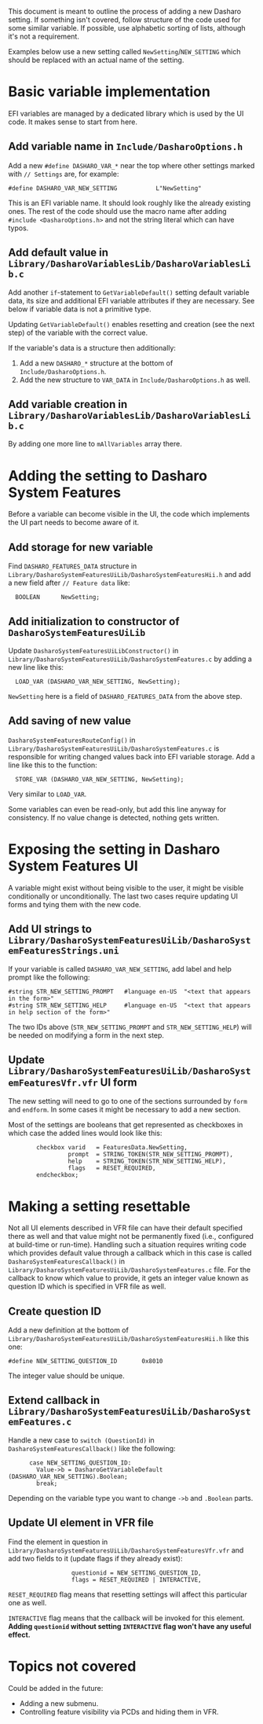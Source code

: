 This document is meant to outline the process of adding a new Dasharo setting.
If something isn't covered, follow structure of the code used for some similar
variable.  If possible, use alphabetic sorting of lists, although it's not a
requirement.

Examples below use a new setting called `NewSetting`/`NEW_SETTING` which should
be replaced with an actual name of the setting.

Basic variable implementation
=============================

EFI variables are managed by a dedicated library which is used by the UI code.
It makes sense to start from here.

Add variable name in `Include/DasharoOptions.h`
-----------------------------------------------

Add a new `#define DASHARO_VAR_*` near the top where other settings marked with
`// Settings` are, for example:

```
#define DASHARO_VAR_NEW_SETTING           L"NewSetting"
```

This is an EFI variable name.  It should look roughly like the already existing
ones.  The rest of the code should use the macro name after adding
`#include <DasharoOptions.h>` and not the string literal which can have typos.

Add default value in `Library/DasharoVariablesLib/DasharoVariablesLib.c`
------------------------------------------------------------------------

Add another `if`-statement to `GetVariableDefault()` setting default variable
data, its size and additional EFI variable attributes if they are necessary.
See below if variable data is not a primitive type.

Updating `GetVariableDefault()` enables resetting and creation (see the next
step) of the variable with the correct value.

If the variable's data is a structure then additionally:
1. Add a new `DASHARO_*` structure at the bottom of `Include/DasharoOptions.h`.
2. Add the new structure to `VAR_DATA` in `Include/DasharoOptions.h` as well.

Add variable creation in `Library/DasharoVariablesLib/DasharoVariablesLib.c`
----------------------------------------------------------------------------

By adding one more line to `mAllVariables` array there.

Adding the setting to Dasharo System Features
=============================================

Before a variable can become visible in the UI, the code which implements the UI
part needs to become aware of it.

Add storage for new variable
----------------------------

Find `DASHARO_FEATURES_DATA` structure in
`Library/DasharoSystemFeaturesUiLib/DasharoSystemFeaturesHii.h` and add a new
field after `// Feature data` like:

```
  BOOLEAN      NewSetting;
```

Add initialization to constructor of `DasharoSystemFeaturesUiLib`
-----------------------------------------------------------------

Update `DasharoSystemFeaturesUiLibConstructor()` in
`Library/DasharoSystemFeaturesUiLib/DasharoSystemFeatures.c` by adding a new
line like this:

```
  LOAD_VAR (DASHARO_VAR_NEW_SETTING, NewSetting);
```

`NewSetting` here is a field of `DASHARO_FEATURES_DATA` from the above step.

Add saving of new value
-----------------------

`DasharoSystemFeaturesRouteConfig()` in
`Library/DasharoSystemFeaturesUiLib/DasharoSystemFeatures.c` is responsible for
writing changed values back into EFI variable storage.  Add a line like this to
the function:

```
  STORE_VAR (DASHARO_VAR_NEW_SETTING, NewSetting);
```

Very similar to `LOAD_VAR`.

Some variables can even be read-only, but add this line anyway for consistency.
If no value change is detected, nothing gets written.

Exposing the setting in Dasharo System Features UI
==================================================

A variable might exist without being visible to the user, it might be visible
conditionally or unconditionally.  The last two cases require updating UI forms
and tying them with the new code.

Add UI strings to `Library/DasharoSystemFeaturesUiLib/DasharoSystemFeaturesStrings.uni`
---------------------------------------------------------------------------------------

If your variable is called `DASHARO_VAR_NEW_SETTING`, add label and help
prompt like the following:

```
#string STR_NEW_SETTING_PROMPT   #language en-US  "<text that appears in the form>"
#string STR_NEW_SETTING_HELP     #language en-US  "<text that appears in help section of the form>"
```

The two IDs above (`STR_NEW_SETTING_PROMPT` and `STR_NEW_SETTING_HELP`) will be
needed on modifying a form in the next step.

Update `Library/DasharoSystemFeaturesUiLib/DasharoSystemFeaturesVfr.vfr` UI form
--------------------------------------------------------------------------------

The new setting will need to go to one of the sections surrounded by `form` and
`endform`.  In some cases it might be necessary to add a new section.

Most of the settings are booleans that get represented as checkboxes in which
case the added lines would look like this:

```
        checkbox varid   = FeaturesData.NewSetting,
                 prompt  = STRING_TOKEN(STR_NEW_SETTING_PROMPT),
                 help    = STRING_TOKEN(STR_NEW_SETTING_HELP),
                 flags   = RESET_REQUIRED,
        endcheckbox;
```

Making a setting resettable
===========================

Not all UI elements described in VFR file can have their default specified there
as well and that value might not be permanently fixed (i.e., configured at
build-time or run-time).  Handling such a situation requires writing code which
provides default value through a callback which in this case is called
`DasharoSystemFeaturesCallback()` in
`Library/DasharoSystemFeaturesUiLib/DasharoSystemFeatures.c` file.  For the
callback to know which value to provide, it gets an integer value known as
question ID which is specified in VFR file as well.

Create question ID
------------------

Add a new definition at the bottom of
`Library/DasharoSystemFeaturesUiLib/DasharoSystemFeaturesHii.h` like this one:

```
#define NEW_SETTING_QUESTION_ID       0x8010
```

The integer value should be unique.

Extend callback in `Library/DasharoSystemFeaturesUiLib/DasharoSystemFeatures.c`
-------------------------------------------------------------------------------

Handle a new case to `switch (QuestionId)` in `DasharoSystemFeaturesCallback()`
like the following:

```
      case NEW_SETTING_QUESTION_ID:
        Value->b = DasharoGetVariableDefault (DASHARO_VAR_NEW_SETTING).Boolean;
        break;
```

Depending on the variable type you want to change `->b` and `.Boolean` parts.

Update UI element in VFR file
-----------------------------

Find the element in question in
`Library/DasharoSystemFeaturesUiLib/DasharoSystemFeaturesVfr.vfr` and add two
fields to it (update flags if they already exist):

```
                  questionid = NEW_SETTING_QUESTION_ID,
                  flags = RESET_REQUIRED | INTERACTIVE,
```

`RESET_REQUIRED` flag means that resetting settings will affect this particular
one as well.

`INTERACTIVE` flag means that the callback will be invoked for this element.
**Adding `questionid` without setting `INTERACTIVE` flag won't have any useful
effect.**

Topics not covered
==================

Could be added in the future:

* Adding a new submenu.
* Controlling feature visibility via PCDs and hiding them in VFR.
